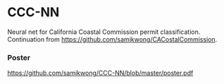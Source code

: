 # CCC-NN
Neural net for California Coastal Commission permit classification. Continuation from https://github.com/samjkwong/CACostalCommission.

### Poster

https://github.com/samjkwong/CCC-NN/blob/master/poster.pdf